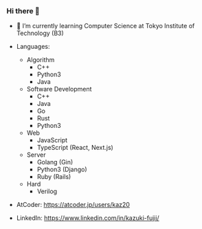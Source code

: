 ### Hi there 👋

<!--
**okoge-kaz/okoge-kaz** is a ✨ _special_ ✨ repository because its `README.md` (this file) appears on your GitHub profile.

Here are some ideas to get you started:
-->

- 🌱 I’m currently learning Computer Science at Tokyo Institute of Technology (B3)

- Languages:   
  - Algorithm
    - C++
    - Python3
    - Java
  - Software Development
    - C++
    - Java
    - Go
    - Rust
    - Python3
  - Web
    - JavaScript
    - TypeScript (React, Next.js)
  - Server
    - Golang (Gin)
    - Python3 (Django)
    - Ruby (Rails)
  - Hard
    - Verilog
  
  

- AtCoder: https://atcoder.jp/users/kaz20
- LinkedIn: https://www.linkedin.com/in/kazuki-fujii/

